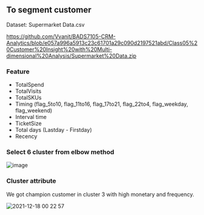 ## To segment customer

Dataset: Supermarket Data.csv

https://github.com/Vvanit/BADS7105-CRM-Analytics/blob/e057a996a5913c23c61701a29c090d2197521abd/Class05%20Customer%20Insight%20with%20Multi-dimensional%20Analysis/Supermarket%20Data.zip

### Feature
- TotalSpend
- TotalVisits
- TotalSKUs
- Timing (flag_5to10, flag_11to16, flag_17to21, flag_22to4, flag_weekday, flag_weekend)
- Interval time
- TicketSize
- Total days (Lastday - Firstday)
- Recency

### Select 6 cluster from elbow method
![image](https://user-images.githubusercontent.com/46345359/146583238-df299a9d-5430-42cf-bc7c-9c5306ff0edf.png)

### Cluster attribute
We got champion customer in cluster 3 with high monetary and frequency.

![2021-12-18 00 22 57](https://user-images.githubusercontent.com/46345359/146583697-d6fbf523-02f3-420a-b037-7cbe9f03ae71.png)

